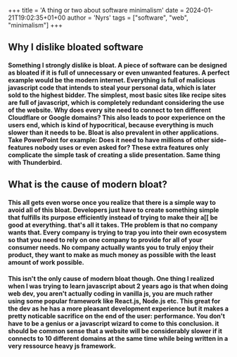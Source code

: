 +++
title = 'A thing or two about software minimalism'
date = 2024-01-21T19:02:35+01+00
author = 'Nyrs'
tags = ["software", "web", "minimalism"]
+++

## Why I dislike bloated software 
#### Something I strongly dislike is bloat. A piece of software can be designed as bloated if it is full of unnecessary or even unwanted features. A perfect example would be the modern internet. Everything is full of malicious javascript code that intends to steal your personal data, which is later sold to the highest bidder. The simplest, most basic sites like recipe sites are full of javascript, which is completely redundant considering the use of the website. Why does every site need to connect to ten different Cloudflare or Google domains? This also leads to poor experience on the users end, which is kind of hypocritical, because everything is much slower than it needs to be. Bloat is also prevalent in other applications. Take PowerPoint for example: Does it need to have millions of other side-features nobody uses or even asked for? These extra features only complicate the simple task of creating a slide presentation. Same thing with Thunderbird. 

## What is the cause of modern bloat?
#### This all gets even worse once you realize that there is a simple way to avoid all of this bloat. Developers just have to create something simple that fulfills its purpose efficiently instead of trying to make their a[[ be good at everything. that's all it takes. THe problem is that no company wants that. Every company is trying to trap you into their own ecosystem so that you need to rely on one company to provide for all of your consumer needs. No company actually wants you to truly enjoy their product, they want to make as much money as possible with the least amount of work possible.

#### This isn't the only cause of modern bloat though. One thing I realized when I was trying to learn javascript about 2 years ago is that when doing web dev, you aren't actually coding in vanilla js, you are much rather using some popular framework like React.js, Node.js etc. This great for the dev as he has a more pleasant development experience but it makes a pretty noticable sacrifice on the end of the user: performance. You don't have to be a genius or a javascript wizard to come to this conclusion. it should be common sense that a website will be considerably slower if it connects to 10 different domains at the same time while being written in a very ressource heavy js framework.
